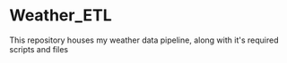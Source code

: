 # Weather_ETL
This repository houses my weather data pipeline, along with it's required scripts and files
